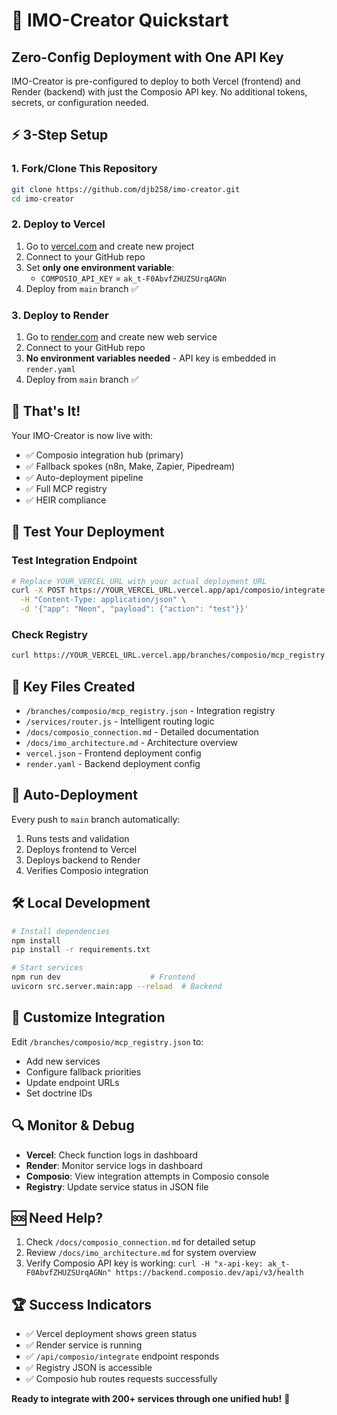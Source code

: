# 🚀 IMO-Creator Quickstart

## Zero-Config Deployment with One API Key

IMO-Creator is pre-configured to deploy to both Vercel (frontend) and Render (backend) with just the Composio API key. No additional tokens, secrets, or configuration needed.

## ⚡ 3-Step Setup

### 1. Fork/Clone This Repository
```bash
git clone https://github.com/djb258/imo-creator.git
cd imo-creator
```

### 2. Deploy to Vercel
1. Go to [vercel.com](https://vercel.com) and create new project
2. Connect to your GitHub repo
3. Set **only one environment variable**:
   - `COMPOSIO_API_KEY` = `ak_t-F0AbvfZHUZSUrqAGNn`
4. Deploy from `main` branch ✅

### 3. Deploy to Render
1. Go to [render.com](https://render.com) and create new web service
2. Connect to your GitHub repo
3. **No environment variables needed** - API key is embedded in `render.yaml`
4. Deploy from `main` branch ✅

## 🎯 That's It!

Your IMO-Creator is now live with:
- ✅ Composio integration hub (primary)
- ✅ Fallback spokes (n8n, Make, Zapier, Pipedream)
- ✅ Auto-deployment pipeline
- ✅ Full MCP registry
- ✅ HEIR compliance

## 🧪 Test Your Deployment

### Test Integration Endpoint
```bash
# Replace YOUR_VERCEL_URL with your actual deployment URL
curl -X POST https://YOUR_VERCEL_URL.vercel.app/api/composio/integrate \
  -H "Content-Type: application/json" \
  -d '{"app": "Neon", "payload": {"action": "test"}}'
```

### Check Registry
```bash
curl https://YOUR_VERCEL_URL.vercel.app/branches/composio/mcp_registry.json
```

## 📁 Key Files Created

- `/branches/composio/mcp_registry.json` - Integration registry
- `/services/router.js` - Intelligent routing logic
- `/docs/composio_connection.md` - Detailed documentation
- `/docs/imo_architecture.md` - Architecture overview
- `vercel.json` - Frontend deployment config
- `render.yaml` - Backend deployment config

## 🔄 Auto-Deployment

Every push to `main` branch automatically:
1. Runs tests and validation
2. Deploys frontend to Vercel
3. Deploys backend to Render
4. Verifies Composio integration

## 🛠️ Local Development

```bash
# Install dependencies
npm install
pip install -r requirements.txt

# Start services
npm run dev                    # Frontend
uvicorn src.server.main:app --reload  # Backend
```

## 🎨 Customize Integration

Edit `/branches/composio/mcp_registry.json` to:
- Add new services
- Configure fallback priorities
- Update endpoint URLs
- Set doctrine IDs

## 🔍 Monitor & Debug

- **Vercel**: Check function logs in dashboard
- **Render**: Monitor service logs in dashboard
- **Composio**: View integration attempts in Composio console
- **Registry**: Update service status in JSON file

## 🆘 Need Help?

1. Check `/docs/composio_connection.md` for detailed setup
2. Review `/docs/imo_architecture.md` for system overview
3. Verify Composio API key is working: `curl -H "x-api-key: ak_t-F0AbvfZHUZSUrqAGNn" https://backend.composio.dev/api/v3/health`

## 🏆 Success Indicators

- ✅ Vercel deployment shows green status
- ✅ Render service is running
- ✅ `/api/composio/integrate` endpoint responds
- ✅ Registry JSON is accessible
- ✅ Composio hub routes requests successfully

**Ready to integrate with 200+ services through one unified hub!** 🌟